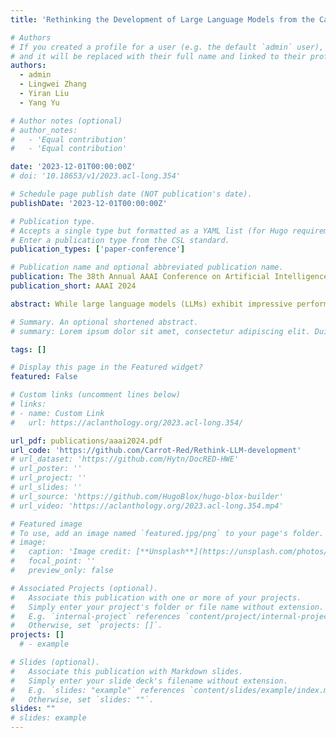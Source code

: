 ```yaml
---
title: 'Rethinking the Development of Large Language Models from the Causal Perspective: A Legal Text Prediction Case Study'

# Authors
# If you created a profile for a user (e.g. the default `admin` user), write the username (folder name) here
# and it will be replaced with their full name and linked to their profile.
authors:
  - admin
  - Lingwei Zhang
  - Yiran Liu
  - Yang Yu

# Author notes (optional)
# author_notes:
#   - 'Equal contribution'
#   - 'Equal contribution'

date: '2023-12-01T00:00:00Z'
# doi: '10.18653/v1/2023.acl-long.354'

# Schedule page publish date (NOT publication's date).
publishDate: '2023-12-01T00:00:00Z'

# Publication type.
# Accepts a single type but formatted as a YAML list (for Hugo requirements).
# Enter a publication type from the CSL standard.
publication_types: ['paper-conference']

# Publication name and optional abbreviated publication name.
publication: The 38th Annual AAAI Conference on Artificial Intelligence
publication_short: AAAI 2024

abstract: While large language models (LLMs) exhibit impressive performance on a wide range of NLP tasks, most of them fail to learn the causality from correlation, which disables them from learning rationales for predicting. Rethinking the whole developing process of LLMs is of great urgency as they are adopted in various critical tasks that need rationales, including legal text prediction (e.g., legal judgment prediction). In this paper, we first explain the underlying theoretical mechanism of their failure and argue that both the data imbalance and the omission of causality in model design and selection render the current training-testing paradigm failed to select the unique causality-based model from correlation-based models. Second, we take the legal text prediction task as the testbed and reconstruct the developing process of LLMs by simultaneously infusing causality into model architectures and organizing causality-based adversarial attacks for evaluation. Specifically, we base our reconstruction on our theoretical analysis and propose a causality-aware self-attention mechanism (CASAM), which prevents LLMs from entangling causal and non-causal information by restricting the interaction between causal and non-causal words. Meanwhile, we propose eight kinds of legal-specific attacks to form causality-based model selection. Our extensive experimental results demonstrate that our proposed CASAM achieves state-of-the-art (SOTA) performances and the strongest robustness on three commonly used legal text prediction benchmarks.

# Summary. An optional shortened abstract.
# summary: Lorem ipsum dolor sit amet, consectetur adipiscing elit. Duis posuere tellus ac convallis placerat. Proin tincidunt magna sed ex sollicitudin condimentum.

tags: []

# Display this page in the Featured widget?
featured: False

# Custom links (uncomment lines below)
# links:
# - name: Custom Link
#   url: https://aclanthology.org/2023.acl-long.354/

url_pdf: publications/aaai2024.pdf
url_code: 'https://github.com/Carrot-Red/Rethink-LLM-development'
# url_dataset: 'https://github.com/Hytn/DocRED-HWE'
# url_poster: ''
# url_project: ''
# url_slides: ''
# url_source: 'https://github.com/HugoBlox/hugo-blox-builder'
# url_video: 'https://aclanthology.org/2023.acl-long.354.mp4'

# Featured image
# To use, add an image named `featured.jpg/png` to your page's folder.
# image:
#   caption: 'Image credit: [**Unsplash**](https://unsplash.com/photos/pLCdAaMFLTE)'
#   focal_point: ''
#   preview_only: false

# Associated Projects (optional).
#   Associate this publication with one or more of your projects.
#   Simply enter your project's folder or file name without extension.
#   E.g. `internal-project` references `content/project/internal-project/index.md`.
#   Otherwise, set `projects: []`.
projects: []
  # - example

# Slides (optional).
#   Associate this publication with Markdown slides.
#   Simply enter your slide deck's filename without extension.
#   E.g. `slides: "example"` references `content/slides/example/index.md`.
#   Otherwise, set `slides: ""`.
slides: ""
# slides: example
---
```

